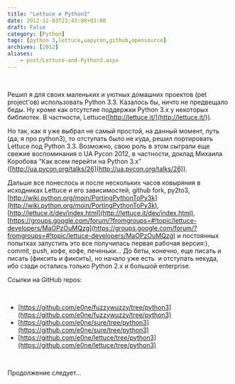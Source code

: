 ```yaml
---
title: "Lettuce и Python3"
date: 2012-12-03T23:43:00+03:00
draft: False
category: [Python]
tags: [python 3,lettuce,uapycon,github,opensource]
archives: [2012]
aliases:
    - post/Lettuce-and-Python3.aspx
---
```



 

Решил я для своих маленьких и уютных домашних проектов (pet project'ов) использовать Python 3.3. Казалось бы, ничто не предвещало беды. Ну кроме как отсутстие поддержки Python 3.x у некоторых библиотек. В частности, Lettuce([http://lettuce.it/](http://lettuce.it/)).

Но так, как я уже выбрал не самый простой, на данный момент, путь (да, я про python3), то отступать было не куда, решил портировать Lettuce под Python 3.3. Возможно, свою роль в этом сыграли еще свежие воспоминания о UA Pycon 2012, в частности, доклад Михаила Коробова “Как всем перейти на Python 3.x” ([http://ua.pycon.org/talks/26](http://ua.pycon.org/talks/26)).

Дальше все понеслось и после нескольких часов ковыряния в исходниках Lettuce и его зависимостей, github fork, py2to3, [http://wiki.python.org/moin/PortingPythonToPy3k](http://wiki.python.org/moin/PortingPythonToPy3k), [http://lettuce.it/dev/index.html](http://lettuce.it/dev/index.html), [https://groups.google.com/forum/?fromgroups=#!topic/lettuce-developers/MaOPzOuMQzg](https://groups.google.com/forum/?fromgroups=#!topic/lettuce-developers/MaOPzOuMQzg) и постоянных попытках запустить это все получилась первая рабочая версия:), commit, push, кофе, кофе, печеньки... До беты, конечно, еще писать и писать (фиксить и фиксить), но начало уже есть  и отступать некуда, ибо сзади остались только Python 2.x и большой enterprise.

Ссылки на GitHub repos:

 

- [https://github.com/e0ne/fuzzywuzzy/tree/python3](https://github.com/e0ne/fuzzywuzzy/tree/python3)
- [https://github.com/e0ne/sure/tree/python3](https://github.com/e0ne/sure/tree/python3)
- [https://github.com/e0ne/lettuce/tree/python3](https://github.com/e0ne/lettuce/tree/python3)

 

Продолжение следует...

 

